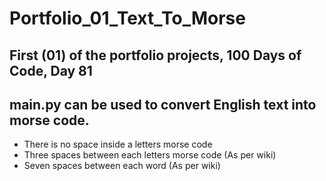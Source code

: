 # Portfolio_01_Text_To_Morse

## First (01) of the portfolio projects, 100 Days of Code, Day 81

## main.py can be used to convert English text into morse code.
- There is no space inside a letters morse code
- Three spaces between each letters morse code (As per wiki)
- Seven spaces between each word (As per wiki)
